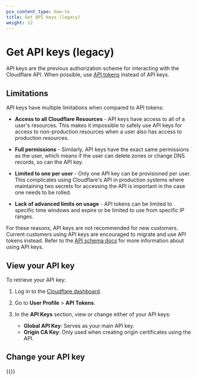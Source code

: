 ```yaml
---
pcx_content_type: how-to
title: Get API keys (legacy)
weight: 12
---
```


# Get API keys (legacy)
API keys are the previous authorization scheme for interacting with the Cloudflare API. When possible, use [API tokens](../create-token/) instead of API keys.

## Limitations
API keys have multiple limitations when compared to API tokens:

- **Access to all Cloudflare Resources** - API keys have access to all of a user's resources. This makes it impossible to safely use API keys for access to non-production resources when a user also has access to production resources.

- **Full permissions** - Similarly, API keys have the exact same permissions as the user, which means if the user can delete zones or change DNS records, so can the API key.

- **Limited to one per user** - Only one API key can be provisioned per user. This complicates using Cloudflare's API in production systems where maintaining two secrets for accessing the API is important in the case one needs to be rolled.

- **Lack of advanced limits on usage** - API tokens can be limited to specific time windows and expire or be limited to use from specific IP ranges.

For these reasons, API keys are not recommended for new customers. Current customers using API keys are encouraged to migrate and use API tokens instead. Refer to the [API schema docs](https://api.cloudflare.com/#getting-started-requests) for more information about using API keys.

## View your API key

To retrieve your API key:

1.  Log in to the [Cloudflare dashboard](https://dash.cloudflare.com).
2.  Go to **User Profile** > **API Tokens**.
3.  In the **API Keys** section, view or change either of your API keys:

    - **Global API Key**: Serves as your main API key.
    - **Origin CA Key**: Only used when creating origin certificates using the API.

## Change your API key

{{<render file="_change-api-key.md">}}
